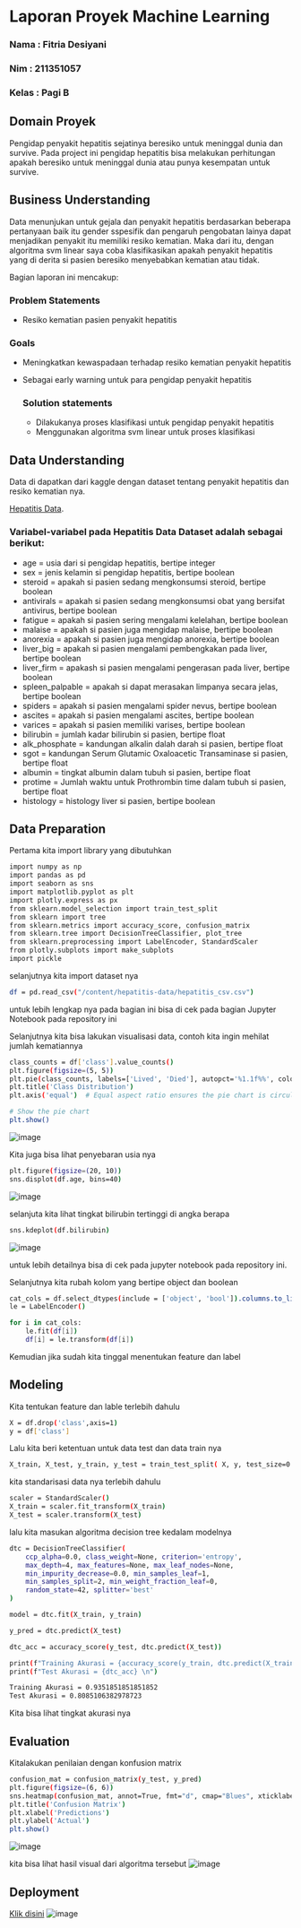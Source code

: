 # Laporan Proyek Machine Learning
### Nama : Fitria Desiyani
### Nim : 211351057
### Kelas : Pagi B

## Domain Proyek

Pengidap penyakit hepatitis sejatinya beresiko untuk meninggal dunia dan survive. Pada project ini pengidap hepatitis bisa melakukan perhitungan apakah beresiko untuk meninggal dunia atau punya kesempatan untuk survive.

## Business Understanding

Data menunjukan untuk gejala dan penyakit hepatitis berdasarkan beberapa pertanyaan baik itu gender sspesifik dan pengaruh pengobatan lainya dapat menjadikan penyakit itu memiliki resiko kematian. Maka dari itu, dengan algoritma svm linear saya coba klasifikasikan apakah penyakit hepatitis yang di derita si pasien beresiko menyebabkan kematian atau tidak.

Bagian laporan ini mencakup:

### Problem Statements

- Resiko kematian pasien penyakit hepatitis
 
### Goals

- Meningkatkan kewaspadaan terhadap resiko kematian penyakit hepatitis
- Sebagai early warning untuk para pengidap penyakit hepatitis

    ### Solution statements
    - Dilakukanya proses klasifikasi untuk pengidap penyakit hepatitis
    - Menggunakan algoritma svm linear untuk proses klasifikasi

## Data Understanding
Data di dapatkan dari kaggle dengan dataset tentang penyakit hepatitis dan resiko kematian nya.

[Hepatitis Data](https://www.kaggle.com/datasets/codebreaker619/hepatitis-data/).


### Variabel-variabel pada Hepatitis Data Dataset adalah sebagai berikut:
- age = usia dari si pengidap hepatitis, bertipe integer
- sex = jenis kelamin si pengidap hepatitis, bertipe boolean
- steroid = apakah si pasien sedang mengkonsumsi steroid, bertipe boolean
- antivirals = apakah si pasien sedang mengkonsumsi obat yang bersifat antivirus, bertipe boolean
- fatigue = apakah si pasien sering mengalami kelelahan, bertipe boolean
- malaise = apakah si pasien juga mengidap malaise, bertipe boolean
- anorexia = apakah si pasien juga mengidap anorexia, bertipe boolean
- liver_big = apakah si pasien mengalami pembengkakan pada liver, bertipe boolean
- liver_firm = apakash si pasien mengalami pengerasan pada liver, bertipe boolean
- spleen_palpable = apakah si dapat merasakan limpanya secara jelas, bertipe boolean
- spiders = apakah si pasien mengalami spider nevus, bertipe boolean
- ascites = apakah si pasien mengalami ascites, bertipe boolean
- varices = apakah si pasien memiliki varises, bertipe boolean
- bilirubin = jumlah kadar bilirubin si pasien, bertipe float
- alk_phosphate = kandungan alkalin dalah darah si pasien, bertipe float
- sgot = kandungan Serum Glutamic Oxaloacetic Transaminase si pasien, bertipe float
- albumin = tingkat albumin dalam tubuh si pasien, bertipe float
- protime = Jumlah waktu untuk Prothrombin time dalam tubuh si pasien, bertipe float
- histology = histology liver si pasien, bertipe boolean

## Data Preparation
Pertama kita import library yang dibutuhkan
```bash
import numpy as np
import pandas as pd
import seaborn as sns
import matplotlib.pyplot as plt
import plotly.express as px
from sklearn.model_selection import train_test_split
from sklearn import tree
from sklearn.metrics import accuracy_score, confusion_matrix
from sklearn.tree import DecisionTreeClassifier, plot_tree
from sklearn.preprocessing import LabelEncoder, StandardScaler
from plotly.subplots import make_subplots
import pickle
```
selanjutnya kita import dataset nya
```bash
df = pd.read_csv("/content/hepatitis-data/hepatitis_csv.csv")
```
untuk lebih lengkap nya pada bagian ini bisa di cek pada bagian Jupyter Notebook pada repository ini

Selanjutnya kita bisa lakukan visualisasi data, contoh kita ingin mehilat jumlah kematiannya
```bash
class_counts = df['class'].value_counts()
plt.figure(figsize=(5, 5))
plt.pie(class_counts, labels=['Lived', 'Died'], autopct='%1.1f%%', colors=['skyblue', 'lightcoral'])
plt.title('Class Distribution')
plt.axis('equal')  # Equal aspect ratio ensures the pie chart is circular.

# Show the pie chart
plt.show()
```
![image](https://github.com/fitriades/uasml/assets/149255008/08de6428-086d-4d8f-8b40-1b16084d3626)

Kita juga bisa lihat penyebaran usia nya
```bash
plt.figure(figsize=(20, 10))
sns.displot(df.age, bins=40)
```
![image](https://github.com/fitriades/uasml/assets/149255008/43ac254b-3b61-4fdf-a939-a5e94f689d12)

selanjuta kita lihat tingkat bilirubin tertinggi di angka berapa
```bash
sns.kdeplot(df.bilirubin)
```
![image](https://github.com/fitriades/uasml/assets/149255008/0c6fd265-da74-4f1d-bfd3-43e2561d7830)

untuk lebih detailnya bisa di cek pada jupyter notebook pada repository ini.

Selanjutnya kita rubah kolom yang bertipe object dan boolean
```bash
cat_cols = df.select_dtypes(include = ['object', 'bool']).columns.to_list()
le = LabelEncoder()

for i in cat_cols:
    le.fit(df[i])
    df[i] = le.transform(df[i])
```
Kemudian jika sudah kita tinggal menentukan feature dan label


## Modeling
Kita tentukan feature dan lable terlebih dahulu
```bash
X = df.drop('class',axis=1)
y = df['class']
```
Lalu kita beri ketentuan untuk data test dan data train nya
```bash
X_train, X_test, y_train, y_test = train_test_split( X, y, test_size=0.3, random_state=0)
```
kita standarisasi data nya terlebih dahulu
```bash
scaler = StandardScaler()
X_train = scaler.fit_transform(X_train)
X_test = scaler.transform(X_test)
```
lalu kita masukan algoritma decision tree kedalam modelnya
```bash
dtc = DecisionTreeClassifier(
    ccp_alpha=0.0, class_weight=None, criterion='entropy',
    max_depth=4, max_features=None, max_leaf_nodes=None,
    min_impurity_decrease=0.0, min_samples_leaf=1,
    min_samples_split=2, min_weight_fraction_leaf=0,
    random_state=42, splitter='best'
)

model = dtc.fit(X_train, y_train)

y_pred = dtc.predict(X_test)

dtc_acc = accuracy_score(y_test, dtc.predict(X_test))

print(f"Training Akurasi = {accuracy_score(y_train, dtc.predict(X_train))}")
print(f"Test Akurasi = {dtc_acc} \n")
```
```bash
Training Akurasi = 0.9351851851851852
Test Akurasi = 0.8085106382978723
```
Kita bisa lihat tingkat akurasi nya

## Evaluation
Kitalakukan penilaian dengan konfusion matrix
```bash
confusion_mat = confusion_matrix(y_test, y_pred)
plt.figure(figsize=(6, 6))
sns.heatmap(confusion_mat, annot=True, fmt="d", cmap="Blues", xticklabels=dtc.classes_, yticklabels=dtc.classes_)
plt.title('Confusion Matrix')
plt.xlabel('Predictions')
plt.ylabel('Actual')
plt.show()
```
![image](https://github.com/fitriades/uasml/assets/149255008/b5bb232f-91f1-423f-a815-aadeafd88165)

kita bisa lihat hasil visual dari algoritma tersebut
![image](https://github.com/fitriades/uasml/assets/149255008/077fd6e2-b501-4355-8209-c630702d5074)


## Deployment
[Klik disini](https://uasmld3.streamlit.app/)
![image](https://github.com/fitriades/uasml/assets/149255008/3f496ef9-45ba-452b-bf4b-377c2f40e583)

